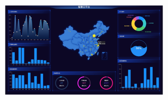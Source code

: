 <!--
 * @Author: shiliangL
 * @Date: 2021-06-11 20:35:17
 * @LastEditTime: 2022-05-08 11:33:28
 * @LastEditors: Do not edit
 * @Description: 
-->

![image.png](./screenshot.png)

<!-- ### api接口

https://interface.sina.cn/news/wap/fymap2020_data.d.json -->